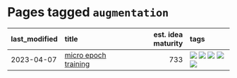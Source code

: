 # Pages tagged `augmentation`

|last_modified|title|est. idea maturity|tags
|:---|:---|---:|:---|
|2023-04-07|[micro epoch training](../micro-epoch.md)|733|[![](https://img.shields.io/badge/tag-augmentation-b08442)](../tags/augmentation.md) [![](https://img.shields.io/badge/tag-dataset-77485f)](../tags/dataset.md) [![](https://img.shields.io/badge/tag-heuristics-e6ab9)](../tags/heuristics.md) [![](https://img.shields.io/badge/tag-tooling-9c3a4a)](../tags/tooling.md) [![](https://img.shields.io/badge/tag-training-abf295)](../tags/training.md)|